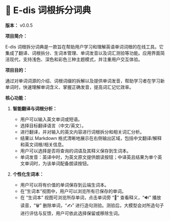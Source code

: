 # 📒 E-dis 词根拆分词典

**版本：** v0.0.5

**项目简介：**

E-dis 词根拆分词典是一款旨在帮助用户学习和理解英语单词词根的在线工具。它集成了翻译、词根拆分、生词本管理、单词发音以及词汇测验等功能。应用界面简洁现代，支持浅色、深色和彩色三种主题模式，并注重用户交互体验。

**项目目的：**

通过对单词词源的介绍、词根词缀的拆解以及提供单词发音，帮助学习者在学习新单词时，快速理解单词含义、掌握正确发音，提高词汇记忆效率。

**核心功能：**

1.  **智能翻译与词根分析：**
    *   用户可以输入英文单词或短语。
    *   选择目标翻译语言（中文/英文）。
    *   进行翻译，并对输入的英文内容进行词根拆分和相关词汇分析。
    *   结果以 Markdown 格式清晰地展示在右侧输出区域，包括中文翻译/解释和英文词根/相关信息。
    *   用户可以选择是否将查询的词语及其释义保存到生词本。
    *   单词发音：英译中时，为英文原文提供朗读按钮；中译英且结果为单个英文单词时，为该单词配备朗读按钮。

2.  **个性化生词本：**
    *   用户可以将有价值的单词保存到云端生词本。
    *   在“生词本”视图中，用户可以浏览所有已保存的单词。
    *   在 “生词本” 视图可浏览所存单词，点击单词旁 “📖” 查看释义，“🔊” 播放读音，“🗑️” 删除单词，“✍️” 进行造句测验。测验后，大模型会对所造句子进行评估与反馈，用户可依此选择保留或移除生词。
  
